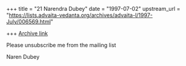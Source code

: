 +++
title = "21 Narendra Dubey"
date = "1997-07-02"
upstream_url = "https://lists.advaita-vedanta.org/archives/advaita-l/1997-July/006569.html"

+++
[Archive link](https://lists.advaita-vedanta.org/archives/advaita-l/1997-July/006569.html)


Please unsubscribe me from the mailing list

Naren Dubey
